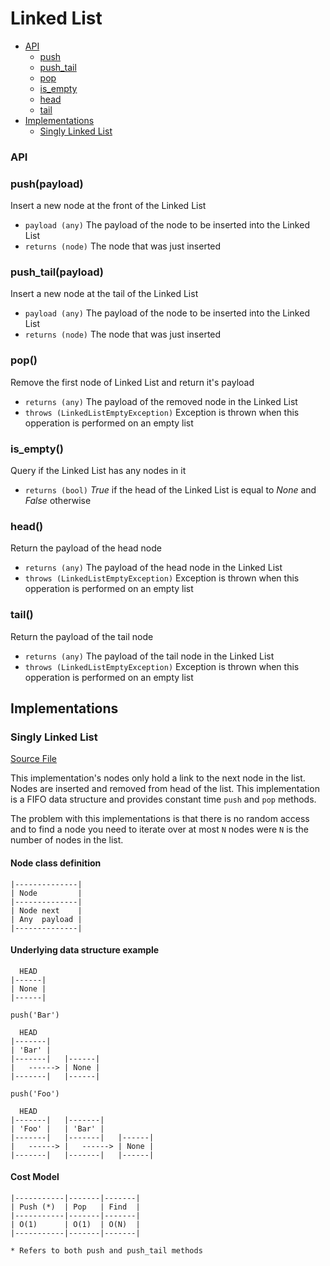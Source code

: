 # Linked List

+ [API](#api)
  + [push](#pushpayload)
  + [push_tail](#push_tailpayload)
  + [pop](#pop)
  + [is_empty](#is_empty)
  + [head](#head)
  + [tail](#tail)
+ [Implementations](#implementations)
  + [Singly Linked List](#singly-linked-list)

### API

### push(payload)
Insert a new node at the front of the Linked List
  + `payload (any)` The payload of the node to be inserted into the Linked List
  + `returns (node)` The node that was just inserted

### push_tail(payload)
Insert a new node at the tail of the Linked List
  + `payload (any)` The payload of the node to be inserted into the Linked List
  + `returns (node)` The node that was just inserted

### pop()
Remove the first node of Linked List and return it's payload
  + `returns (any)` The payload of the removed node in the Linked List
  + `throws (LinkedListEmptyException)` Exception is thrown when this opperation is performed on an empty list

### is_empty()
Query if the Linked List has any nodes in it
  + `returns (bool)` *True* if the head of the Linked List is equal to *None* and *False* otherwise

### head()
Return the payload of the head node
  + `returns (any)` The payload of the head node in the Linked List
  + `throws (LinkedListEmptyException)` Exception is thrown when this opperation is performed on an empty list

### tail()
Return the payload of the tail node
  + `returns (any)` The payload of the tail node in the Linked List
  + `throws (LinkedListEmptyException)` Exception is thrown when this opperation is performed on an empty list

## Implementations

### Singly Linked List

[Source File](linked_list.py)

This implementation's nodes only hold a link to the next node in the list. Nodes are inserted and removed from head of the list. This implementation is a FIFO data structure and provides constant time `push` and `pop` methods.

The problem with this implementations is that there is no random access and to find a node you need to iterate over at most `N` nodes were `N` is the number of nodes in the list.

#### Node class definition
```
|--------------|
| Node         |
|--------------|
| Node next    |
| Any  payload |
|--------------|
```

#### Underlying data structure example
```
  HEAD
|------|
| None |
|------|

push('Bar')

  HEAD
|-------|
| 'Bar' |
|-------|   |------|
|   ------> | None |
|-------|   |------|

push('Foo')

  HEAD
|-------|   |-------|
| 'Foo' |   | 'Bar' |
|-------|   |-------|   |------|
|   ------> |   ------> | None |
|-------|   |-------|   |------|
```

#### Cost Model
```
|-----------|-------|-------|
| Push (*)  | Pop   | Find  |
|-----------|-------|-------|
| O(1)      | O(1)  | O(N)  |
|-----------|-------|-------|

* Refers to both push and push_tail methods
```

